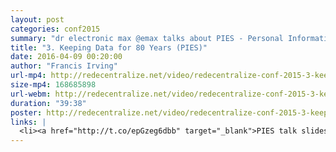 ```yaml
---
layout: post
categories: conf2015
summary: "dr electronic max @emax talks about PIES - Personal Information Environments, and keeping data for a lifetime."
title: "3. Keeping Data for 80 Years (PIES)"
date: 2016-04-09 00:20:00
author: "Francis Irving"
url-mp4: http://redecentralize.net/video/redecentralize-conf-2015-3-keeping-data-for-80-years-pies.mp4
size-mp4: 168685898
url-webm: http://redecentralize.net/video/redecentralize-conf-2015-3-keeping-data-for-80-years-pies.web
duration: "39:38"
poster: http://redecentralize.net/video/redecentralize-conf-2015-3-keeping-data-for-80-years-pies.jpg
links: |
  <li><a href="http://t.co/epGzeg6dbb" target="_blank">PIES talk slides</a></li>
---
```

